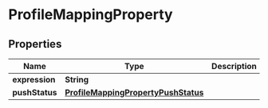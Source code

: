 

# ProfileMappingProperty


## Properties

| Name | Type | Description | Notes |
|------------ | ------------- | ------------- | -------------|
|**expression** | **String** |  |  [optional] |
|**pushStatus** | [**ProfileMappingPropertyPushStatus**](ProfileMappingPropertyPushStatus.md) |  |  [optional] |



